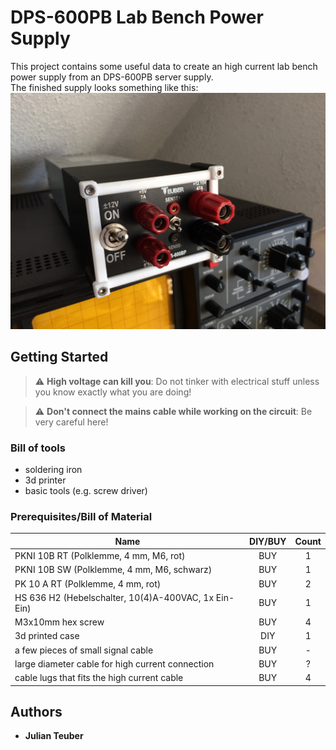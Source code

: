 # DPS-600PB Lab Bench Power Supply

This project contains some useful data to create an high current lab bench power supply from an DPS-600PB server supply.<br/>
The finished supply looks something like this:
![DPS-600PB](IMG_7289.JPG)

## Getting Started

> :warning: **High voltage can kill you**: Do not tinker with electrical stuff unless you know exactly what you are doing!

> :warning: **Don't connect the mains cable while working on the circuit**: Be very careful here!

### Bill of tools

* soldering iron
* 3d printer
* basic tools (e.g. screw driver)

### Prerequisites/Bill of Material

| Name                                                 | DIY/BUY | Count           |
| -------------                                        |:-------------:|:-------------:|
| PKNI 10B RT (Polklemme, 4 mm, M6, rot)               | BUY | 1 |
| PKNI 10B SW (Polklemme, 4 mm, M6, schwarz)           | BUY | 1 |
| PK 10 A RT (Polklemme, 4 mm, rot)                    | BUY | 2 |
| HS 636 H2 (Hebelschalter, 10(4)A-400VAC, 1x Ein-Ein) | BUY | 1 |
| M3x10mm hex screw                                    | BUY | 4 |
| 3d printed case                                      | DIY | 1 |
| a few pieces of small signal cable                   | BUY | - |
| large diameter cable for high current connection     | BUY | ? |
| cable lugs that fits the high current cable          | BUY | 4 |

## Authors

* **Julian Teuber**

